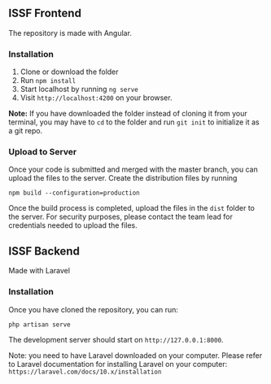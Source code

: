 ## ISSF Frontend

The repository is made with Angular. 

### Installation

1. Clone or download the folder
2. Run `npm install`
3. Start localhost by running `ng serve`
4. Visit `http://localhost:4200` on your browser. 


**Note:** If you have downloaded the folder instead of cloning it from your terminal, you may have to `cd` to the folder and run `git init` to initialize it as a git repo.


### Upload to Server

Once your code is submitted and merged with the master branch, you can upload the files to the server. 
Create the distribution files by running 

`npm build --configuration=production`

Once the build process is completed, upload the files in the `dist` folder to the server. For security purposes, please contact the team lead for credentials needed to upload the files.


## ISSF Backend

Made with Laravel

### Installation

Once you have cloned the repository, you can run:

`php artisan serve`

The development server should start on `http://127.0.0.1:8000`. 

Note: you need to have Laravel downloaded on your computer. Please refer to Laravel documentation for installing Laravel on your computer:
`https://laravel.com/docs/10.x/installation`
